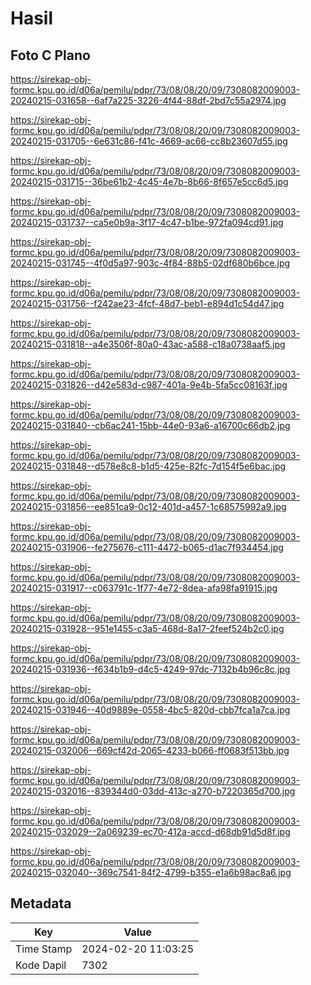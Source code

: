 # Hasil

## Foto C Plano

https://sirekap-obj-formc.kpu.go.id/d06a/pemilu/pdpr/73/08/08/20/09/7308082009003-20240215-031658--6af7a225-3226-4f44-88df-2bd7c55a2974.jpg

https://sirekap-obj-formc.kpu.go.id/d06a/pemilu/pdpr/73/08/08/20/09/7308082009003-20240215-031705--6e631c86-f41c-4669-ac66-cc8b23607d55.jpg

https://sirekap-obj-formc.kpu.go.id/d06a/pemilu/pdpr/73/08/08/20/09/7308082009003-20240215-031715--36be61b2-4c45-4e7b-8b66-8f657e5cc6d5.jpg

https://sirekap-obj-formc.kpu.go.id/d06a/pemilu/pdpr/73/08/08/20/09/7308082009003-20240215-031737--ca5e0b9a-3f17-4c47-b1be-972fa094cd91.jpg

https://sirekap-obj-formc.kpu.go.id/d06a/pemilu/pdpr/73/08/08/20/09/7308082009003-20240215-031745--4f0d5a97-903c-4f84-88b5-02df680b6bce.jpg

https://sirekap-obj-formc.kpu.go.id/d06a/pemilu/pdpr/73/08/08/20/09/7308082009003-20240215-031756--f242ae23-4fcf-48d7-beb1-e894d1c54d47.jpg

https://sirekap-obj-formc.kpu.go.id/d06a/pemilu/pdpr/73/08/08/20/09/7308082009003-20240215-031818--a4e3506f-80a0-43ac-a588-c18a0738aaf5.jpg

https://sirekap-obj-formc.kpu.go.id/d06a/pemilu/pdpr/73/08/08/20/09/7308082009003-20240215-031826--d42e583d-c987-401a-9e4b-5fa5cc08163f.jpg

https://sirekap-obj-formc.kpu.go.id/d06a/pemilu/pdpr/73/08/08/20/09/7308082009003-20240215-031840--cb6ac241-15bb-44e0-93a6-a16700c66db2.jpg

https://sirekap-obj-formc.kpu.go.id/d06a/pemilu/pdpr/73/08/08/20/09/7308082009003-20240215-031848--d578e8c8-b1d5-425e-82fc-7d154f5e6bac.jpg

https://sirekap-obj-formc.kpu.go.id/d06a/pemilu/pdpr/73/08/08/20/09/7308082009003-20240215-031856--ee851ca9-0c12-401d-a457-1c68575992a9.jpg

https://sirekap-obj-formc.kpu.go.id/d06a/pemilu/pdpr/73/08/08/20/09/7308082009003-20240215-031906--fe275676-c111-4472-b065-d1ac7f934454.jpg

https://sirekap-obj-formc.kpu.go.id/d06a/pemilu/pdpr/73/08/08/20/09/7308082009003-20240215-031917--c063791c-1f77-4e72-8dea-afa98fa91915.jpg

https://sirekap-obj-formc.kpu.go.id/d06a/pemilu/pdpr/73/08/08/20/09/7308082009003-20240215-031928--951e1455-c3a5-468d-8a17-2feef524b2c0.jpg

https://sirekap-obj-formc.kpu.go.id/d06a/pemilu/pdpr/73/08/08/20/09/7308082009003-20240215-031936--f634b1b9-d4c5-4249-97dc-7132b4b96c8c.jpg

https://sirekap-obj-formc.kpu.go.id/d06a/pemilu/pdpr/73/08/08/20/09/7308082009003-20240215-031946--40d9889e-0558-4bc5-820d-cbb7fca1a7ca.jpg

https://sirekap-obj-formc.kpu.go.id/d06a/pemilu/pdpr/73/08/08/20/09/7308082009003-20240215-032006--669cf42d-2065-4233-b066-ff0683f513bb.jpg

https://sirekap-obj-formc.kpu.go.id/d06a/pemilu/pdpr/73/08/08/20/09/7308082009003-20240215-032016--839344d0-03dd-413c-a270-b7220365d700.jpg

https://sirekap-obj-formc.kpu.go.id/d06a/pemilu/pdpr/73/08/08/20/09/7308082009003-20240215-032029--2a069239-ec70-412a-accd-d68db91d5d8f.jpg

https://sirekap-obj-formc.kpu.go.id/d06a/pemilu/pdpr/73/08/08/20/09/7308082009003-20240215-032040--369c7541-84f2-4799-b355-e1a6b98ac8a6.jpg


## Metadata

| Key        | Value               |
| ---------- | ------------------- |
| Time Stamp | 2024-02-20 11:03:25 |
| Kode Dapil | 7302                |



